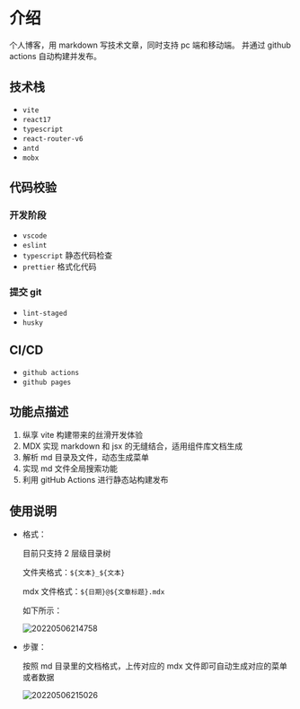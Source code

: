 # 介绍

个人博客，用 markdown 写技术文章，同时支持 pc 端和移动端。
并通过 github actions 自动构建并发布。

## 技术栈

- `vite`
- `react17`
- `typescript`
- `react-router-v6`
- `antd`
- `mobx`

## 代码校验

### 开发阶段

- `vscode`
- `eslint`
- `typescript` 静态代码检查
- `prettier` 格式化代码

### 提交 git

- `lint-staged`
- `husky`

## CI/CD

- `github actions`
- `github pages`

## 功能点描述

1. 纵享 vite 构建带来的丝滑开发体验
2. MDX 实现 markdown 和 jsx 的无缝结合，适用组件库文档生成
3. 解析 md 目录及文件，动态生成菜单
4. 实现 md 文件全局搜索功能
5. 利用 gitHub Actions 进行静态站构建发布

## 使用说明

- 格式：

  目前只支持 2 层级目录树

  文件夹格式：`${文本}_${文本}`

  mdx 文件格式：`${日期}@${文章标题}.mdx`

  如下所示：

  ![20220506214758](https://cdn.jsdelivr.net/gh/yaolx/picBed@main/blogs/pics/20220506214758.png)

- 步骤：

  按照 md 目录里的文档格式，上传对应的 mdx 文件即可自动生成对应的菜单或者数据

  ![20220506215026](https://cdn.jsdelivr.net/gh/yaolx/picBed@main/blogs/pics/20220506215026.png)
